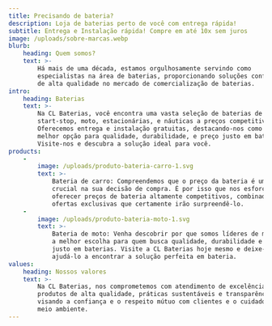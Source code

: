 ```yaml
---
title: Precisando de bateria?
description: Loja de baterias perto de você com entrega rápida!
subtitle: Entrega e Instalação rápida! Compre em até 10x sem juros
image: /uploads/sobre-marcas.webp
blurb:
    heading: Quem somos?
    text: >-
        Há mais de uma década, estamos orgulhosamente servindo como
        especialistas na área de baterias, proporcionando soluções confiáveis e
        de alta qualidade no mercado de comercialização de baterias.
intro:
    heading: Baterias
    text: >-
        Na CL Baterias, você encontra uma vasta seleção de baterias de carro,
        start-stop, moto, estacionárias, e náuticas a preços competitivos.
        Oferecemos entrega e instalação gratuitas, destacando-nos como sua
        melhor opção para qualidade, durabilidade, e preço justo em baterias.
        Visite-nos e descubra a solução ideal para você.
products:
    -
        image: /uploads/produto-bateria-carro-1.svg
        text: >-
            Bateria de carro: Compreendemos que o preço da bateria é um fator
            crucial na sua decisão de compra. É por isso que nos esforçamos para
            oferecer preços de bateria altamente competitivos, combinados com
            ofertas exclusivas que certamente irão surpreendê-lo.
    -
        image: /uploads/produto-bateria-moto-1.svg
        text: >-
            Bateria de moto: Venha descobrir por que somos líderes de mercado e
            a melhor escolha para quem busca qualidade, durabilidade e preço
            justo em baterias. Visite a CL Baterias hoje mesmo e deixe-nos
            ajudá-lo a encontrar a solução perfeita em bateria.
values:
    heading: Nossos valores
    text: >-
        Na CL Baterias, nos comprometemos com atendimento de excelência,
        produtos de alta qualidade, práticas sustentáveis e transparência total,
        visando a confiança e o respeito mútuo com clientes e o cuidado com o
        meio ambiente.
---
```

